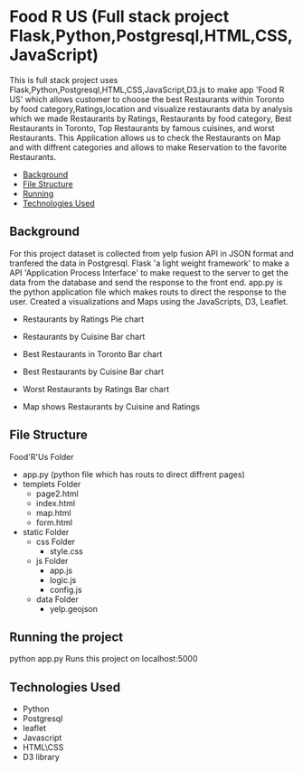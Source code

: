 # Food R US (Full stack project Flask,Python,Postgresql,HTML,CSS,JavaScript)

This is full stack project uses Flask,Python,Postgresql,HTML,CSS,JavaScript,D3.js to make app 'Food R US' which allows customer to choose the best Restaurants within Toronto by food category,Ratings,location and
 visualize restaurants data by analysis which we made Restaurants by Ratings, Restaurants by food category, Best Restaurants in Toronto, Top Restaurants by famous cuisines, and worst Restaurants.
This Application allows us to check the Restaurants on Map and with diffrent categories and allows to make Reservation to the favorite Restaurants.


* [Background](#background)
* [File Structure](#file)
* [Running](#run)
* [Technologies Used](#technologies)

##  <a name="background"></a>Background
 For this project dataset is collected from yelp fusion API in JSON format and tranfered the data in Postgresql. Flask 'a light weight framework' to make a API 'Application Process Interface'
to make request to the server to get the data from the database and send the response to the front end. app.py is the python application file which makes routs to direct the response to the user.
Created a visualizations and Maps using the JavaScripts, D3, Leaflet. 
 
* Restaurants by Ratings Pie chart

* Restaurants by Cuisine Bar chart

* Best Restaurants in Toronto Bar chart

* Best Restaurants by Cuisine Bar chart

* Worst Restaurants by Ratings Bar chart

* Map shows Restaurants by Cuisine and Ratings

## <a name="file"></a>File Structure

Food'R'Us Folder
* app.py (python file which has routs to direct diffrent pages)
* templets Folder
	* page2.html
	* index.html
	* map.html
	* form.html
* static Folder
	* css Folder
		* style.css
	* js Folder
		* app.js
		* logic.js
		* config.js
	* data Folder
		* yelp.geojson


##  <a name="Run"></a>Running the project
python app.py Runs this project on localhost:5000

##  <a name="technologies"></a>Technologies Used

* Python
* Postgresql
* leaflet
* Javascript 
* HTML\CSS
* D3 library
